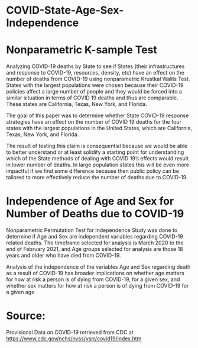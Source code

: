 # COVID-State-Age-Sex-Independence
# Nonparametric K-sample Test
Analyzing COVID-19 deaths by State to see if States (their infrastructures and response to COVID-19, resources, density, etc) have an effect on the number of deaths from COVID-19 using nonparametric Krustkal Wallis Test. States with the largest populations were chosen because their COVID-19 policies affect a large number of people and they would be forced into a similar situation in terms of COVID 19 deaths and thus are comparable. These states are California, Texas, New York, and Florida.

The goal of this paper was to determine whether State COVID-19 response strategies have an effect on the number of COVID 19 deaths for the four states with the largest populations in the United States, which are California, Texas, New York, and Florida.

The result of testing this claim is consequential because we would be able to better understand or at least solidify a starting point for understanding which of the State methods of dealing with COVID 19’s effects would result in lower number of deaths. In large population states this will be even more impactful if we find some difference because then public policy can be tailored to more effectively reduce the number of deaths due to COVID-19.

# Independence of Age and Sex for Number of Deaths due to COVID-19
Nonparametric Permutation Test for Independence
Study was done to determine if Age and Sex are independent variables regarding COVID-19 related deaths. The timeframe selected for analysis is March 2020 to the end of February 2021, and Age groups selected for analysis are those 18 years and older who have died from COVID-19.

Analysis of the independence of the variables Age and Sex regarding death as a result of COVID-19 has broader implications on whether age matters for how at risk a person is of dying from COVID-19, for a given sex, and whether sex matters for how at risk a person is of dying from COVID-19 for a given age

# Source:
Provisional Data on COVID-19 retrieved from CDC at https://www.cdc.gov/nchs/nvss/vsrr/covid19/index.htm
